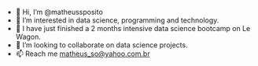 - 👋 Hi, I’m @matheussposito
- 👀 I’m interested in data science, programming and technology.
- 🌱 I have just finished a 2 months intensive data science bootcamp on Le Wagon.
- 💞️ I’m looking to collaborate on data science projects.
- 📫 Reach me matheus_so@yahoo.com.br

<!---
matheussposito/matheussposito is a ✨ special ✨ repository because its `README.md` (this file) appears on your GitHub profile.
You can click the Preview link to take a look at your changes.
--->
